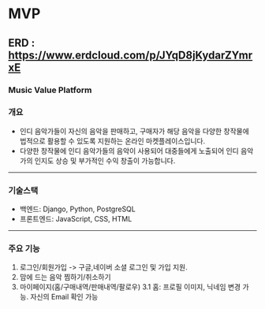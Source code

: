 # MVP

ERD : https://www.erdcloud.com/p/JYqD8jKydarZYmrxE
-----------------------------------------------------------
### Music Value Platform

### 개요
* 인디 음악가들이 자신의 음악을 판매하고, 구매자가 해당 음악을 다양한 창작물에 법적으로 활용할 수 있도록 지원하는 온라인 마켓플레이스입니다.
* 다양한 창작물에 인디 음악가들의 음악이 사용되어 대중들에게 노출되어 인디 음악가의 인지도 상승 및 부가적인 수익 창출이 가능합니다.
-----------------------------------------
### 기술스택
- 백엔드: Django, Python, PostgreSQL
- 프론트엔드: JavaScript, CSS, HTML
-----------------------------------------
### 주요 기능
1. 로그인/회원가입 -> 구글,네이버 소셜 로그인 및 가입 지원.
2. 맘에 드는 음악 찜하기/취소하기
3. 마이페이지(홈/구매내역/판매내역/팔로우)
   3.1 홈: 프로필 이미지, 닉네임 변경 가능. 자신의 Email 확인 가능
   
